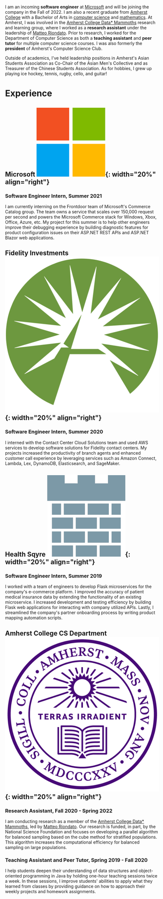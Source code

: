 <br>

I am an incoming **software engineer** at
[Microsoft](https://www.microsoft.com/) and will be joining the company in the
Fall of 2022. I am also a recent graduate from [Amherst
College](https://www.amherst.edu/) with a Bachelor of Arts in [computer
science](https://www.amherst.edu/academiclife/departments/computer_science) and
[mathematics](https://www.amherst.edu/academiclife/departments/mathematics-statistics).
At Amherst, I was involved in the [Amherst College Data*
Mammoths](https://acdmammoths.github.io/) research and learning group, where I
worked as a **research assistant** under the leadership  of [Matteo
Riondato](https://matteo.rionda.to/). Prior to research, I worked for the
Department of Computer Science as both a **teaching assistant** and **peer
tutor** for multiple computer science courses. I was also formerly the
**president** of Amherst's Computer Science Club.

Outside of academics, I've held leadership positions in Amherst's Asian Students
Association as Co-Chair of the Asian Men's Collective and as Treasurer of the
Chinese Students Association. As for hobbies, I grew up playing ice hockey,
tennis, rugby, cello, and guitar!

# Experience

## Microsoft ![](assets/img/microsoft.png){: width="20%" align="right"}

### Software Engineer Intern, Summer 2021

I am currently interning on the Frontdoor team of Microsoft's Commerce Catalog
group. The team owns a service that scales over 150,000 request per second and
powers the Microsoft Commerce stack for Windows, Xbox, Office, Azure, etc. My
project for this summer is to help other engineers improve their debugging
experience by building diagnostic features for product configuration issues on
their ASP.NET REST APIs and ASP.NET Blazor web applications.

## Fidelity Investments ![](assets/img/fidelity.png){: width="20%" align="right"}

### Software Engineer Intern, Summer 2020

I interned with the Contact Center Cloud Solutions team and used AWS services to
develop software solutions for Fidelity contact centers. My projects increased
the productivity of branch agents and enhanced customer call experience by
leveraging services such as Amazon Connect, Lambda, Lex, DynamoDB,
Elasticsearch, and SageMaker.

## Health Sqyre ![](assets/img/health-sqyre.png){: width="20%" align="right"}

### Software Engineer Intern, Summer 2019

I worked with a team of engineers to develop Flask microservices for the
company's e-commerce platform. I improved the accuracy of patient medical
insurance data by extending the functionality of an existing microservice. I
increased development and testing efficiency by building Flask web applications
for interacting with company utilized APIs. Lastly, I streamlined the company's
partner onboarding process by writing product mapping automation scripts.

## Amherst College CS Department ![](assets/img/amherst.png){: width="20%" align="right"}

### Research Assistant, Fall 2020 - Spring 2022

I am conducting research as a member of the [Amherst College Data*
Mammoths](https://acdmammoths.github.io/), led by [Matteo
Riondato](https://matteo.rionda.to/). Our research is funded, in part, by the
National Science Foundation and focuses on developing a parallel algorithm for
balanced sampling based on the cube method for stratified populations. This
algorithm increases the computational efficiency for balanced sampling on large
populations.

### Teaching Assistant and Peer Tutor, Spring 2019 - Fall 2020

I help students deepen their understanding of data structures and
object-oriented programming in Java by holding one-hour teaching sessions twice
a week. In these sessions, I improve students' abilities to apply what they
learned from classes by providing guidance on how to approach their weekly
projects and homework assignments.
